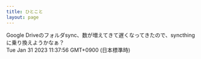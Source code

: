 ```yaml
---
title: ひとこと
layout: page
---
```

<div class="box" dt="1675132676763">
  Google Driveのフォルダsync、数が増えてきて遅くなってきたので、syncthingに乗り換えようかなぁ？
  <div class="content is-small">Tue Jan 31 2023 11:37:56 GMT+0900 (日本標準時)</div>
</div>